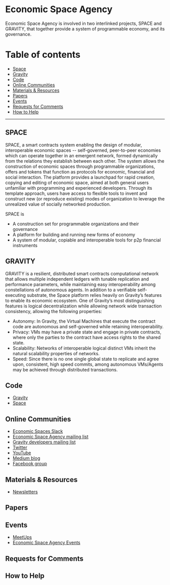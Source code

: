 # Economic Space Agency

Economic Space Agency is involved in two interlinked projects, SPACE and GRAVITY, that together provide a system of programmable economy, and its governance.

# Table of contents

* <a href="#space">Space</a>
* <a href="#gravity">Gravity</a>
* <a href="#code">Code</a>
* <a href="#online">Online Communities</a>
* <a href="#materials">Materials & Resources</a>
* <a href="#papers">Papers</a>
* <a href="#events">Events</a>
* <a href="#online">Requests for Comments</a>
* <a href="#hth">How to Help</a>

***

## <a name="space">SPACE</a>

SPACE, a smart contracts system enabling the design of modular, interoperable economic spaces -- self-governed, peer-to-peer economies which can operate together in an emergent network, formed dynamically from the relations they establish between each other. The system allows the construction of economic spaces through programmable organizations, offers and tokens that function as protocols for economic, financial and social interaction. The platform provides a launchpad for rapid creation, copying and editing of economic space, aimed at both general users unfamiliar with programming and experienced developers.  Through its template approach, users have access to flexible tools to invent and construct new (or reproduce existing) modes of organization to leverage the unrealized value of socially networked production.

SPACE is
- A construction set for programmable organizations and their governance
- A platform for building and running new forms of economy
- A system of modular, copiable and interoperable tools for p2p financial instruments

## <a name="gravity">GRAVITY</a>

GRAVITY is a resilient, distributed smart contracts computational network that allows multiple independent ledgers with tunable replication and performance parameters, while maintaining easy interoperability among constellations of autonomous agents. In addition to a verifiable self-executing substrate, the Space platform relies heavily on Gravity’s features to enable its economic ecosystem. One of Gravity’s most distinguishing features is logical decentralization while allowing network wide transaction consistency, allowing the following properties:
- Autonomy: In Gravity, the Virtual Machines that execute the contract code are autonomous and self-governed while retaining interoperability.
- Privacy: VMs may have a private state and engage in private contracts, where only the parties to the contract have access rights to the shared state.
- Scalability: Networks of interoperable logical distinct VMs inherit the natural scalability properties of networks.
- Speed: Since there is no one single global state to replicate and agree upon, consistent, high speed commits, among autonomous VMs/Agents may be achieved through distributed transactions.

## <a name="code">Code</a>

* [Gravity](https://github.com/GravityNetwork/Gravity)
* [Space](https://github.com/EconomicSpaceAgency/Space)

## <a name="online">Online Communities</a>

* [Economic Spaces Slack](http://slack.ecsa.io)
* [Economic Space Agency mailing list](http://mailing.ecsa.io/?p=subscribe&id=1)
* [Gravity developers mailing list](http://agoric.info/lists/?p=subscribe)
* [Twitter](https://twitter.com/ecsa_team)
* [YouTube](https://www.youtube.com/channel/UCUYSiFZWVcCnL0YMG7Qmvjg)
* [Medium blog](https://medium.com/@ecsa_team/)
* [Facebook group](https://www.facebook.com/economicspaceagency/)

## <a name="matarials">Materials & Resources</a>

* [Newsletters](http://newsletter.ecsa.io)

## <a name="online">Papers</a>

## <a name="events">Events</a>

* [MeetUps](https://www.meetup.com/EconomyOS/)
* [Economic Space Agency Events](https://github.com/EconomicSpaceAgency/EconomicSpaceAgency/blob/master/events/README.md)

## <a name="rfc">Requests for Comments</a>

## <a name="hth">How to Help</a>
